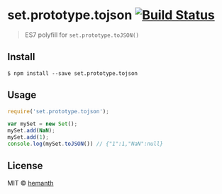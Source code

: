 # set.prototype.tojson [![Build Status](https://travis-ci.org/hemanth/Set.prototype.toJSON.svg)](https://travis-ci.org/hemanth/Set.prototype.toJSON)

> ES7 polyfill for `set.prototype.toJSON()`

## Install

```
$ npm install --save set.prototype.tojson
```

## Usage

```js
require('set.prototype.tojson');

var mySet = new Set();
mySet.add(NaN);
mySet.add(1);
console.log(mySet.toJSON()) // {"1":1,"NaN":null}
```

## License

MIT © [hemanth](http://h3manth.com)
